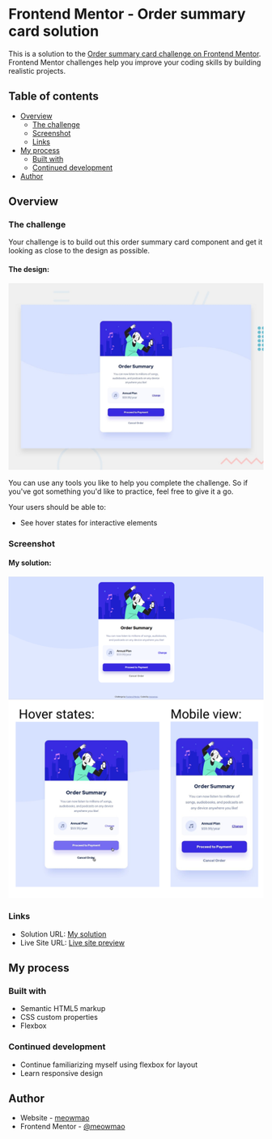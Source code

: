 # Frontend Mentor - Order summary card solution

This is a solution to the [Order summary card challenge on Frontend Mentor](https://www.frontendmentor.io/challenges/order-summary-component-QlPmajDUj). Frontend Mentor challenges help you improve your coding skills by building realistic projects. 

## Table of contents

- [Overview](#overview)
  - [The challenge](#the-challenge)
  - [Screenshot](#screenshot)
  - [Links](#links)
- [My process](#my-process)
  - [Built with](#built-with)
  - [Continued development](#continued-development)
- [Author](#author)


## Overview

### The challenge

Your challenge is to build out this order summary card component and get it looking as close to the design as possible.

#### The design:
![](./preview.jpg)

You can use any tools you like to help you complete the challenge. So if you've got something you'd like to practice, feel free to give it a go.

Your users should be able to:

- See hover states for interactive elements

### Screenshot
#### My solution:
![](./images/solution.png)
![](./images/hover-mobile.png)

### Links

- Solution URL: [My solution](https://github.com/meowmao/FEM-order-summary.git)
- Live Site URL: [Live site preview](https://meowmao.github.io/FEM-order-summary/)

## My process

### Built with

- Semantic HTML5 markup
- CSS custom properties
- Flexbox

### Continued development

- Continue familiarizing myself using flexbox for layout
- Learn responsive design

## Author

- Website - [meowmao](https://github.com/meowmao)
- Frontend Mentor - [@meowmao](https://www.frontendmentor.io/profile/meowmao)
